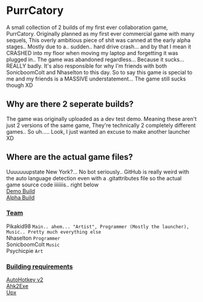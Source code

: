 # PurrCatory

A small collection of 2 builds of my first ever collaboration game, PurrCatory. Originally planned as my first ever commercial game with many sequels, This overly ambitious piece of shit was canned at the early alpha stages.. Mostly due to a.. sudden.. hard drive crash... and by that I mean it CRASHED into my floor when moving my laptop and forgetting it was plugged in.. The game was abandoned regardless... Because it sucks... REALLY badly. It's also responsible for why I'm friends with both SonicboomColt and Nhaselton to this day. So to say this game is special to me and my friends is a MASSIVE understatement... The game still sucks though XD

## Why are there 2 seperate builds?

The game was originally uploaded as a dev test demo. Meaning these aren't just 2 versions of the same game, They're technically 2 completely different games.. So uh..... Look, I just wanted an excuse to make another launcher XD

## Where are the actual game files?

Uuuuuuupstate New York?... No bot seriously.. GitHub is really weird with the auto language detection even with a .gitattributes file so the actual game source code iiiiiiis.. right below
\
[Demo Build](https://github.com/Git-Pikakid98/purrcatory-archives-demobuild/releases)
\
[Alpha Build](https://github.com/Git-Pikakid98/purrcatory-archives-alphabuild/releases)

### <b><u>Team</b></u>

Pikakid98 `Main.. ahem... "Artist", Programmer (Mostly the launcher), Music.. Pretty much everything else`
\
Nhaselton `Programmer`
\
SonicboomColt `Music`
\
Psychicpie `Art`

### <b><u>Building requirements</b></u>

[AutoHotkey v2](https://github.com/AutoHotkey/AutoHotkey/releases)
\
[Ahk2Exe](https://github.com/AutoHotkey/Ahk2Exe/releases)
\
[Upx](https://github.com/upx/upx/releases/tag/v4.2.2)

